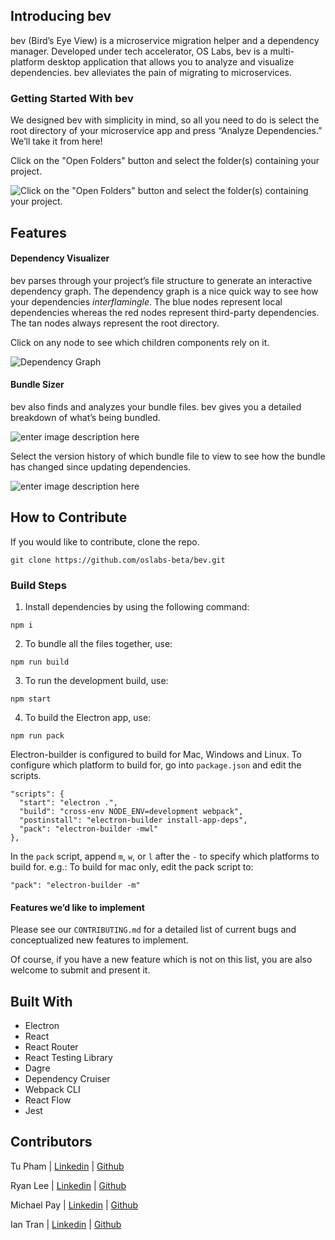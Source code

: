 
## Introducing bev

bev (Bird’s Eye View) is a microservice migration helper and a dependency manager. Developed under tech accelerator, OS Labs, bev is a multi-platform desktop application that allows you to analyze and visualize dependencies. bev alleviates the pain of migrating to microservices.

### Getting Started With bev

We designed bev with simplicity in mind, so all you need to do is select the root directory of your microservice app and press “Analyze Dependencies.” We’ll take it from here! 

Click on the "Open Folders" button and select the folder(s) containing your project.

![Click on the "Open Folders" button and select the folder(s) containing your project.](https://i.imgur.com/BP6liem.gif)

## Features
#### Dependency Visualizer

bev parses through your project’s file structure to generate an interactive dependency graph. The dependency graph is a nice quick way to see how your dependencies *interflamingle*. The blue nodes represent local dependencies whereas the red nodes represent third-party dependencies. The tan nodes always represent the root directory.

Click on any node to see which children components rely on it. 

![Dependency Graph](https://i.imgur.com/4wtujgG.gif)

#### Bundle Sizer

bev also finds and analyzes your bundle files. bev gives you a detailed breakdown of what’s being bundled.

![enter image description here](https://i.imgur.com/UDXgfVC.png)

Select the version history of which bundle file to view to see how the bundle has changed since updating dependencies.

![enter image description here](https://i.imgur.com/jp8CSog.png)

## How to Contribute

If you would like to contribute, clone the repo.

```
git clone https://github.com/oslabs-beta/bev.git
```

### Build Steps
 
1. Install dependencies by using the following command:
  ```
  npm i
  ```
2. To bundle all the files together, use:
  ```
  npm run build
  ```
3. To run the development build, use:
  ```
  npm start
  ```
4. To build the Electron app, use:
  ```
  npm run pack
  ```
 
Electron-builder is configured to build for Mac, Windows and Linux. To configure which platform to build for, go into `package.json` and edit the scripts.
```
"scripts": {
  "start": "electron .",
  "build": "cross-env NODE_ENV=development webpack",
  "postinstall": "electron-builder install-app-deps",
  "pack": "electron-builder -mwl"
},
```
In the `pack` script, append `m`, `w`, or `l` after the `-` to specify which platforms to build for.
e.g.: To build for mac only, edit the pack script to:
```
"pack": "electron-builder -m"
```
 
#### Features we’d like to implement

Please see our `CONTRIBUTING.md` for a detailed list of current bugs and conceptualized new features to implement.

Of course, if you have a new feature which is not on this list, you are also welcome to submit and present it.

## Built With
 - Electron
 - React
 - React Router
 - React Testing Library
 - Dagre
 - Dependency Cruiser
 - Webpack CLI
 - React Flow
 - Jest

## Contributors

Tu Pham | [Linkedin](https://www.linkedin.com/in/toopham/) | [Github](https://github.com/toopham)

Ryan Lee | [Linkedin](https://www.linkedin.com/in/ryan-lee-dev/) | [Github](https://github.com/savoy1211)

Michael Pay | [Linkedin](https://www.linkedin.com/in/michael-edward-pay/) | [Github](https://github.com/airpick)

Ian Tran | [Linkedin](https://www.linkedin.com/in/ictran/) | [Github](https://github.com/eienTran)


